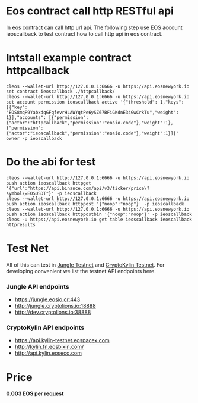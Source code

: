 # Eos contract call http RESTful api
In eos contract can call http url api. The following step use EOS account ieoscallback to test contract how to call http api in eos contract.

# Intstall example contract httpcallback
```
cleos --wallet-url http://127.0.0.1:6666 -u https://api.eosnewyork.io set contract ieoscallback ./httpcallback/
cleos --wallet-url http://127.0.0.1:6666 -u https://api.eosnewyork.io set account permission ieoscallback active '{"threshold": 1,"keys": [{"key": "EOS8mqP9YabxdqGFqfevrHLAWYqtPe6ySZ67BFiGKdnE34GwCrkTu","weight": 1}],"accounts": [{"permission":{"actor":"httpcallback","permission":"eosio.code"},"weight":1},{"permission":{"actor":"ieoscallback","permission":"eosio.code"},"weight":1}]}' owner -p ieoscallback
```
# Do the abi for test
```
cleos --wallet-url http://127.0.0.1:6666 -u https://api.eosnewyork.io push action ieoscallback httpget '{"url":"https://api.binance.com/api/v3/ticker/price\?symbol\=EOSUSDT"}' -p ieoscallback
cleos --wallet-url http://127.0.0.1:6666 -u https://api.eosnewyork.io push action ieoscallback httppost '{"noop":"noop"}' -p ieoscallback
cleos --wallet-url http://127.0.0.1:6666 -u https://api.eosnewyork.io push action ieoscallback httppostbin '{"noop":"noop"}' -p ieoscallback
cleos -u https://api.eosnewyork.io get table ieoscallback ieoscallback httpresults
```

# Test Net
All of this can test in [Jungle Testnet](http://jungle.cryptolions.io) and [CryptoKylin Testnet](https://www.cryptokylin.io/). For developing convenient we list the testnet API endpoints here.

### Jungle API endpoints
* https://jungle.eosio.cr:443
* http://jungle.cryptolions.io:18888
* http://dev.cryptolions.io:38888

### CryptoKylin API endpoints
* https://api.kylin-testnet.eospacex.com
* http://kylin.fn.eosbixin.com/
* http://api.kylin.eoseco.com

# Price
**0.003 EOS per request**
